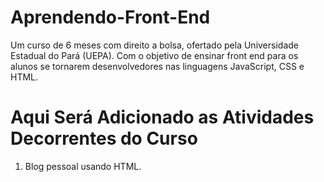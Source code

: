 # Aprendendo-Front-End
Um curso de 6 meses com direito a bolsa, ofertado pela Universidade Estadual do Pará (UEPA). 
Com o objetivo de ensinar front end para os alunos se tornarem desenvolvedores nas linguagens JavaScript, CSS e HTML.

# Aqui Será Adicionado as Atividades Decorrentes do Curso
1. Blog pessoal usando HTML.
